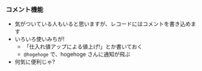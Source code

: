 ### コメント機能
* 気がついている人もいると思いますが、レコードにはコメントを書き込めます
* いろいろ使いみちが!
  - 「仕入れ値アップによる値上げ!」とか書いておく
  - `@hogehoge` で、hogehoge さんに通知が飛ぶ
* 何気に便利じゃ?
